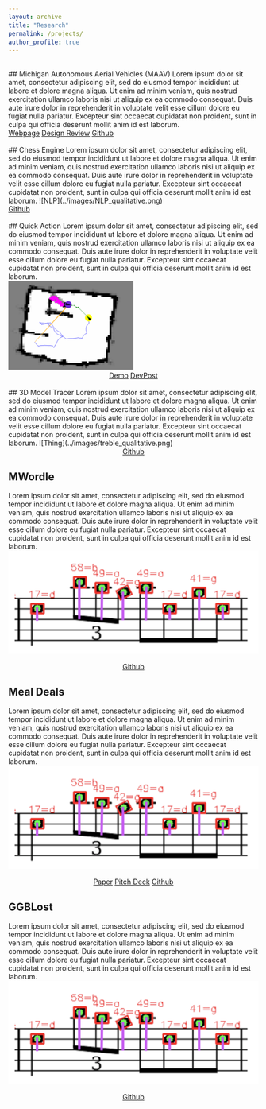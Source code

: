 ```yaml
---
layout: archive
title: "Research"
permalink: /projects/
author_profile: true
---
```

<br>
## Michigan Autonomous Aerial Vehicles (MAAV)
Lorem ipsum dolor sit amet, consectetur adipiscing elit, sed do eiusmod tempor incididunt ut labore et dolore magna aliqua. Ut enim ad minim veniam, quis nostrud exercitation ullamco laboris nisi ut aliquip ex ea commodo consequat. Duis aute irure dolor in reprehenderit in voluptate velit esse cillum dolore eu fugiat nulla pariatur. Excepteur sint occaecat cupidatat non proident, sunt in culpa qui officia deserunt mollit anim id est laborum.
<div markdown="0">
    <a href="#" class="btn btn--info">Webpage</a>
    <a href="#">Design Review</a>
    <a href="#" class="btn btn--info">Github</a>
</div>
<br>
## Chess Engine
Lorem ipsum dolor sit amet, consectetur adipiscing elit, sed do eiusmod tempor incididunt ut labore et dolore magna aliqua. Ut enim ad minim veniam, quis nostrud exercitation ullamco laboris nisi ut aliquip ex ea commodo consequat. Duis aute irure dolor in reprehenderit in voluptate velit esse cillum dolore eu fugiat nulla pariatur. Excepteur sint occaecat cupidatat non proident, sunt in culpa qui officia deserunt mollit anim id est laborum.
![NLP](../images/NLP_qualitative.png)
<div markdown="0">
    <a href="#" class="btn btn--info">Github</a>
</div>
<br>
## Quick Action
Lorem ipsum dolor sit amet, consectetur adipiscing elit, sed do eiusmod tempor incididunt ut labore et dolore magna aliqua. Ut enim ad minim veniam, quis nostrud exercitation ullamco laboris nisi ut aliquip ex ea commodo consequat. Duis aute irure dolor in reprehenderit in voluptate velit esse cillum dolore eu fugiat nulla pariatur. Excepteur sint occaecat cupidatat non proident, sunt in culpa qui officia deserunt mollit anim id est laborum.
<div markdown="0" width="50%">    
    <img src="../images/botlab_map.png" alt="Girl in a jacket" width="50%">
</div>
<div markdown="0" align="center">    
    <a href="https://www.youtube.com/watch?v=H2apOiehBUE&ab_channel=KatieWakevainen" class="btn btn--info">Demo</a>
    <a href="../files/SARAS.pdf" class="btn btn--info">DevPost</a>
</div>
<br>
## 3D Model Tracer
Lorem ipsum dolor sit amet, consectetur adipiscing elit, sed do eiusmod tempor incididunt ut labore et dolore magna aliqua. Ut enim ad minim veniam, quis nostrud exercitation ullamco laboris nisi ut aliquip ex ea commodo consequat. Duis aute irure dolor in reprehenderit in voluptate velit esse cillum dolore eu fugiat nulla pariatur. Excepteur sint occaecat cupidatat non proident, sunt in culpa qui officia deserunt mollit anim id est laborum.
![Thing](../images/treble_qualitative.png) 
<div markdown="0" align="center">    
    <a href="https://github.com/AshwinS27/TrebleInTheSheets" class="btn btn--info">Github</a>
</div>

## MWordle
Lorem ipsum dolor sit amet, consectetur adipiscing elit, sed do eiusmod tempor incididunt ut labore et dolore magna aliqua. Ut enim ad minim veniam, quis nostrud exercitation ullamco laboris nisi ut aliquip ex ea commodo consequat. Duis aute irure dolor in reprehenderit in voluptate velit esse cillum dolore eu fugiat nulla pariatur. Excepteur sint occaecat cupidatat non proident, sunt in culpa qui officia deserunt mollit anim id est laborum.
![Thing](../images/treble_qualitative.png) 
<div markdown="0" align="center">    
    <a href="https://github.com/AshwinS27/TrebleInTheSheets" class="btn btn--info">Github</a>
</div>

## Meal Deals
Lorem ipsum dolor sit amet, consectetur adipiscing elit, sed do eiusmod tempor incididunt ut labore et dolore magna aliqua. Ut enim ad minim veniam, quis nostrud exercitation ullamco laboris nisi ut aliquip ex ea commodo consequat. Duis aute irure dolor in reprehenderit in voluptate velit esse cillum dolore eu fugiat nulla pariatur. Excepteur sint occaecat cupidatat non proident, sunt in culpa qui officia deserunt mollit anim id est laborum.
![Thing](../images/treble_qualitative.png) 
<div markdown="0" align="center">    
    <a href="../files/OMR.pdf" class="btn btn--info">Paper</a>
    <a href="../files/OMR.pdf" class="btn btn--info">Pitch Deck</a>
    <a href="https://github.com/AshwinS27/TrebleInTheSheets" class="btn btn--info">Github</a>
</div>

## GGBLost
Lorem ipsum dolor sit amet, consectetur adipiscing elit, sed do eiusmod tempor incididunt ut labore et dolore magna aliqua. Ut enim ad minim veniam, quis nostrud exercitation ullamco laboris nisi ut aliquip ex ea commodo consequat. Duis aute irure dolor in reprehenderit in voluptate velit esse cillum dolore eu fugiat nulla pariatur. Excepteur sint occaecat cupidatat non proident, sunt in culpa qui officia deserunt mollit anim id est laborum.
![Thing](../images/treble_qualitative.png) 
<div markdown="0" align="center">    
    <a href="https://github.com/AshwinS27/TrebleInTheSheets" class="btn btn--info">Github</a>
</div>

